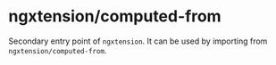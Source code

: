 # ngxtension/computed-from

Secondary entry point of `ngxtension`. It can be used by importing from `ngxtension/computed-from`.
